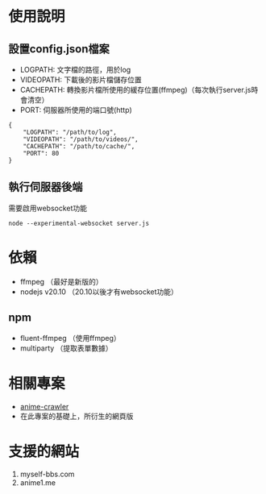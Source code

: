 # 使用說明
## 設置config.json檔案
- LOGPATH: 文字檔的路徑，用於log
- VIDEOPATH: 下載後的影片檔儲存位置
- CACHEPATH: 轉換影片檔所使用的緩存位置(ffmpeg)（每次執行server.js時會清空）
- PORT: 伺服器所使用的端口號(http)
```
{
	"LOGPATH": "/path/to/log", 
	"VIDEOPATH": "/path/to/videos/",
	"CACHEPATH": "/path/to/cache/",
	"PORT": 80
}
```
## 執行伺服器後端
需要啟用websocket功能
```
node --experimental-websocket server.js
```
# 依賴
- ffmpeg （最好是新版的）
- nodejs v20.10 （20.10以後才有websocket功能）
## npm
- fluent-ffmpeg （使用ffmpeg）
- multiparty （提取表單數據）
# 相關專案
- [anime-crawler](https://github.com/stevenhuang226/anime-crawler)
- 在此專案的基礎上，所衍生的網頁版
# 支援的網站
1. myself-bbs.com
2. anime1.me
